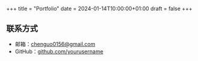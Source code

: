 +++
title = "Portfolio"
date = 2024-01-14T10:00:00+01:00
draft = false
+++

## 联系方式

- 邮箱：chenguo0156@gmail.com
- GitHub：[github.com/yourusername](https://github.com/yourusername)
